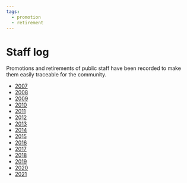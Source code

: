 ```yaml
---
tags:
  - promotion
  - retirement
---
```


# Staff log

Promotions and retirements of public staff have been recorded to make them easily traceable for the community.

- [2007](2007)
- [2008](2008)
- [2009](2009)
- [2010](2010)
- [2011](2011)
- [2012](2012)
- [2013](2013)
- [2014](2014)
- [2015](2015)
- [2016](2016)
- [2017](2017)
- [2018](2018)
- [2019](2019)
- [2020](2020)
- [2021](2021)

<!--
TODO: incomplete history
- pretty much anyone who moved in/out of BN...
- pretty much anyone around the time of BAT/QAT split
- anyone involved with management (orange color?)
- Pereira006
- Seijiro
- p3n
- Stefan
- Atrue
- Feerum (their joining NAT is not listed)
- riffy
- TheVileOne
- [Shi-Ra]
- Dragvon was added to some group before 2012-12-15 https://osu.ppy.sh/community/forums/posts/1982000, next log is a removal
- CLSW (missing the part where they were removed from alumni)
- Kurai (not certain when their GMT membership was, were they QAT and GMT at the same time?)
- ... probably many more. searching for "Moved.+?\) to" helps find people with broken history, since their origin group on Moved isn't logged
-->
